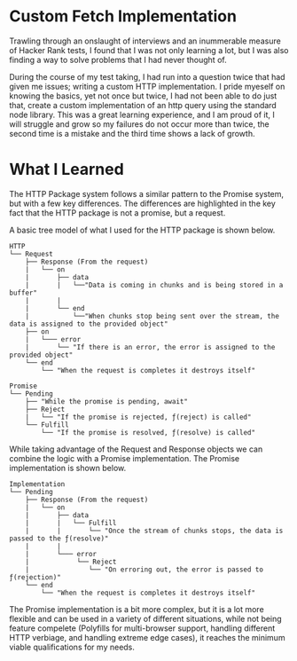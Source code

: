 # Custom Fetch Implementation

Trawling through an onslaught of interviews and an inummerable measure of Hacker Rank tests, I found that I was not only learning a lot, but I was also finding a way to solve problems that I had never thought of.

During the course of my test taking, I had run into a question twice that had given me issues; writing a custom HTTP implementation. I pride myeself on knowing the basics, yet not once but twice, I had not been able to do just that, create a custom implementation of an http query using the standard node library. This was a great learning experience, and I am proud of it, I will struggle and grow so my failures do not occur more than twice, the second time is a mistake and the third time shows a lack of growth.

# What I Learned

The HTTP Package system follows a similar pattern to the Promise system, but with a few key differences. The differences are highlighted in the key fact that the HTTP package is not a promise, but a request.

A basic tree model of what I used for the HTTP package is shown below.

```
HTTP
└── Request
	├── Response (From the request)
    |	└── on
	|		├── data
	|		|	└──"Data is coming in chunks and is being stored in a buffer"
	|		|
	|		└── end
	|			└──"When chunks stop being sent over the stream, the data is assigned to the provided object"
    ├── on
    |	└─── error
	|		└── "If there is an error, the error is assigned to the provided object"
    └── end
   		└── "When the request is completes it destroys itself"
```

```
Promise
└── Pending
	├── "While the promise is pending, await"
	├── Reject
	|	└── "If the promise is rejected, ƒ(reject) is called"
	└── Fulfill
		└── "If the promise is resolved, ƒ(resolve) is called"
```

While taking advantage of the Request and Response objects we can combine the logic with a Promise implementation. The Promise implementation is shown below.

```
Implementation
└── Pending
	├── Response (From the request)
    |	└── on
	|		├── data
	|		|	└── Fulfill
	|		|		└── "Once the stream of chunks stops, the data is passed to the ƒ(resolve)"
	|   	|
    |		└─── error
	|			 └── Reject
	|			 	└── "On erroring out, the error is passed to ƒ(rejection)"
	└── end
   		└── "When the request is completes it destroys itself"
```

The Promise implementation is a bit more complex, but it is a lot more flexible and can be used in a variety of different situations, while not being feature compelete (Polyfills for multi-browser support, handling different HTTP verbiage, and handling extreme edge cases), it reaches the minimum viable qualifications for my needs.
